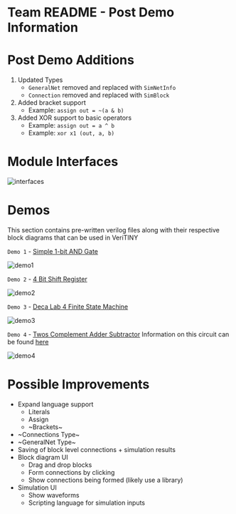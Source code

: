 # Team README - Post Demo Information 

# Post Demo Additions

1. Updated Types 
   * `GeneralNet` removed and replaced with `SimNetInfo` 
   * `Connection` removed and replaced with `SimBlock`
2. Added bracket support
   * Example: `assign out = ~(a & b)`
3. Added XOR support to basic operators
   * Example: `assign out = a ^ b`
   * Example: `xor x1 (out, a, b)`


# Module Interfaces 

![interfaces](https://github.com/ImperialCollegeLondon/hlp2020-verilog2/blob/team-README/team/readme-screenshots/module-interfaces.png)


# Demos 
This section contains pre-written verilog files along with their respective block diagrams that can be used in VeriTINY

`Demo 1` - [Simple 1-bit AND Gate](https://github.com/ImperialCollegeLondon/hlp2020-verilog2/blob/team-README/team/demo-files/and_gate.v)

![demo1](https://github.com/ImperialCollegeLondon/hlp2020-verilog2/blob/team-README/team/readme-screenshots/andgate.png)

`Demo 2` - [4 Bit Shift Register](https://github.com/ImperialCollegeLondon/hlp2020-verilog2/blob/team-README/team/demo-files/shift_reg_next_state.v)

![demo2](https://github.com/ImperialCollegeLondon/hlp2020-verilog2/blob/team-README/team/readme-screenshots/shiftregister.png)

`Demo 3` - [Deca Lab 4 Finite State Machine](https://github.com/ImperialCollegeLondon/hlp2020-verilog2/blob/team-README/team/demo-files/deca4-fsm.v)

![demo3](https://github.com/ImperialCollegeLondon/hlp2020-verilog2/blob/team-README/team/readme-screenshots/deca4fsm.png)

`Demo 4` - [Twos Complement Adder Subtractor](https://github.com/ImperialCollegeLondon/hlp2020-verilog2/blob/team-README/team/readme-screenshots/adder_subtractor.v) 
Information on this circuit can be found [here](http://www.yilectronics.com/Courses/ENGR338L/ENGR338L_2017f/StudentLabs/htregillus/FinalProject.html)

![demo4](https://github.com/ImperialCollegeLondon/hlp2020-verilog2/blob/team-README/team/readme-screenshots/adder-subtractor.png)

# Possible Improvements

* Expand language support​
  * Literals ​
  * Assign ​
  * ~Brackets~
* ~Connections Type​~
* ~GeneralNet Type​~
* Saving of block level connections + simulation results
* Block diagram UI​
  * Drag and drop blocks​
  * Form connections by clicking ​
  * Show connections being formed (likely use a library)​
* Simulation UI
  * Show waveforms​
  * Scripting language for simulation inputs
